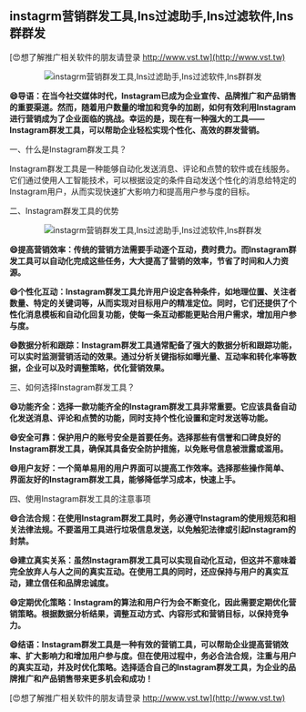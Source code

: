 ## **instagrm营销群发工具,Ins过滤助手,Ins过滤软件,Ins群群发**

[😍想了解推广相关软件的朋友请登录 http://www.vst.tw](http://www.vst.tw)

 <center><img src="https://vst.tw/MP4/tuiguang/png/6.png" alt="instagrm营销群发工具,Ins过滤助手,Ins过滤软件,Ins群群发"></center>

**😄导语：在当今社交媒体时代，Instagram已成为企业宣传、品牌推广和产品销售的重要渠道。然而，随着用户数量的增加和竞争的加剧，如何有效利用Instagram进行营销成为了企业面临的挑战。幸运的是，现在有一种强大的工具——Instagram群发工具，可以帮助企业轻松实现个性化、高效的群发营销。**

一、什么是Instagram群发工具？

Instagram群发工具是一种能够自动化发送消息、评论和点赞的软件或在线服务。它们通过使用人工智能技术，可以根据设定的条件自动发送个性化的消息给特定的Instagram用户，从而实现快速扩大影响力和提高用户参与度的目标。

二、Instagram群发工具的优势

 <center><img src="https://vst.tw/MP4/tuiguang/png/8.png" alt="instagrm营销群发工具,Ins过滤助手,Ins过滤软件,Ins群群发"></center>

**😄提高营销效率：传统的营销方法需要手动逐个互动，费时费力。而Instagram群发工具可以自动化完成这些任务，大大提高了营销的效率，节省了时间和人力资源。**

**😄个性化互动：Instagram群发工具允许用户设定各种条件，如地理位置、关注者数量、特定的关键词等，从而实现对目标用户的精准定位。同时，它们还提供了个性化消息模板和自动化回复功能，使每一条互动都能更贴合用户需求，增加用户参与度。**

**😄数据分析和跟踪：Instagram群发工具通常配备了强大的数据分析和跟踪功能，可以实时监测营销活动的效果。通过分析关键指标如曝光量、互动率和转化率等数据，企业可以及时调整策略，优化营销效果。**

三、如何选择Instagram群发工具？

**😄功能齐全：选择一款功能齐全的Instagram群发工具非常重要。它应该具备自动化发送消息、评论和点赞的功能，同时支持个性化设置和定时发送等功能。**

**😄安全可靠：保护用户的账号安全是首要任务。选择那些有信誉和口碑良好的Instagram群发工具，确保其具备安全防护措施，以免账号信息被泄露或滥用。**

**😄用户友好：一个简单易用的用户界面可以提高工作效率。选择那些操作简单、界面友好的Instagram群发工具，能够降低学习成本，快速上手。**

四、使用Instagram群发工具的注意事项

**😄合法合规：在使用Instagram群发工具时，务必遵守Instagram的使用规范和相关法律法规。不要滥用工具进行垃圾信息发送，以免触犯法律或引起Instagram的封禁。**

**😄建立真实关系：虽然Instagram群发工具可以实现自动化互动，但这并不意味着完全放弃人与人之间的真实互动。在使用工具的同时，还应保持与用户的真实互动，建立信任和品牌忠诚度。**

**😄定期优化策略：Instagram的算法和用户行为会不断变化，因此需要定期优化营销策略。根据数据分析结果，调整互动方式、内容形式和营销目标，以保持竞争力。**

**😄结语：Instagram群发工具是一种有效的营销工具，可以帮助企业提高营销效率、扩大影响力和增加用户参与度。但在使用过程中，务必合法合规，注重与用户的真实互动，并及时优化策略。选择适合自己的Instagram群发工具，为企业的品牌推广和产品销售带来更多机会和成功！**

[😍想了解推广相关软件的朋友请登录 http://www.vst.tw](http://www.vst.tw)



